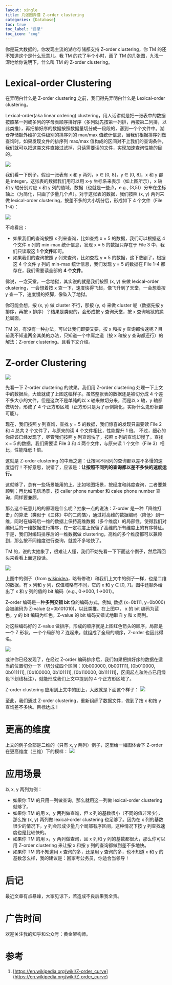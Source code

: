 ```yaml
---
layout: single 
title: 几张图弄懂 Z-order clustering
categories: [Database]
toc: true
toc_label: "目录"
toc_icon: "cog"
---
```


你是玩大数据的，你发现主流的湖仓存储都支持 Z-order clustering，你 TM 的还不知道这个是什么玩意儿。我 TM 的花了半个小时，画了 TM 的几张图，九浅一深地给你说明下，什么叫 TM 的 Z-order clustering。

# Lexical-order Clustering
在弄明白什么是 Z-order clustering 之前，我们得先弄明白什么是 Lexical-order clustering。

Lexical-order(aka linear ordering) clustering，用人话讲就是把一张表中的数据按照某一列或多列的字母表顺序排好序（多列就先按第一列排，再按第二列排，以此类推），再把排好序的数据按照数据量切分成一段段的，塞到一个个文件中。湖仓存储额外维护文件级别的排序列的 max/max 值统计信息，当我们根据排序列做查询时，如果发现文件的排序列 max/max 值构成的区间对不上我们的查询条件，我们就可以把这类文件直接过滤掉，只读需要读的文件，实现加速查询性能的目的。


![](https://note-1253446680.cos.ap-beijing.myqcloud.com/a2a0fcf8-cd76-4e7b-ae2c-198e86814a88.png)

我们看一下例子。假设一张表有 x 和 y 两列，x ∈ [0, 8]，y ∈ [0, 8]，x 和 y 都是 integer。这张表的数据我们用可以用 x-y 坐标系来表示（如上图所示），x 轴和 y 轴分别对应 x 和 y 列的值域，数据（也就是一些点，e.g., (3,5)）分布在坐标轴上（为简化，只画了少量几个点）。对于这张表的数据，我们按照 (x, y) 两列来做 lexical-order clustering，按差不多的大小切分后，形成如下 4 个文件（File 1-4）：

![](https://note-1253446680.cos.ap-beijing.myqcloud.com/f8ffeb54-a76c-4dbb-bfc7-39d88e27bbb9.png)

不难看出：
- 如果我们的查询按照 x 列来查询，比如查找 x = 5 的数据，我们可以根据这 4 个文件 x 列的 min-max 统计信息，发现 x = 5 的数据只存在于 File 3 中，我们只读取这 **1 个文件**即可。
- 如果我们的查询按照 y 列来查询，比如查找 y = 5 的数据，这下悲剧了，根据这 4 个文件 y 列的 min-max 统计信息，我们发现 y = 5 的数据在 File 1-4 都存在，我们需要读全部的 **4 个文件**。

佛说，一念天堂，一念地狱，其实说的就是我们按照 (x, y) 来做 lexical-order clustering，一会想着按 x 查一下，速度快得飞起，像飞升到了天堂，一会想着按 y 查一下，速度慢的抠脚，像坠入了地狱。

你可能会想，按 (x, y) 做 cluster 不行，那按 (y, x) 来做 cluster 呢（数据先按 y 排序，再按 x 排序）？结果是类似的，会形成按 y 查询天堂，按 x 查询地狱的尴尬局面。

TM 的，有没有一种办法，可以让我们即要又要，按 x 和按 y 查询都快速呢？目前我不知道两全其美的办法，只知道一个中庸之道（按 x 和按 y 查询都还行）的解法：Z-order clustering。且看下文介绍。

# Z-order Clustering

![](https://note-1253446680.cos.ap-beijing.myqcloud.com/8a5fe5de-4f72-4170-9e25-eeb752b415c4.png)

先看一下 Z-order clustering 的效果。我们用 Z-order clustering 处理一下上文中的数据后，大致就成了上图这幅样子。虽然整张表的数据还是被切分成 4 个差不多大小的文件，但是这次不是单纯的以 x 轴来做切分来，而是以 x 轴，y 轴都做切分，形成了 4 个正方形区域（正方形只是为了示例简化，实际什么鬼形状都可能）。

现在，我们按照 y 列查询，查找 y = 5 的数据，我们惊喜的发现只需要读 File 2 和 4 总共 2 个文件了，与原来的读 4 个文件相比，性能提升 1 倍。
不过，细心的你应该已经发现了，尽管我们按照 y 列查询快了，按照 x 列的查询却慢了。查找 x = 5 的数据，我们需要读 File 3 和 4 两个文件，与原来读 1 个文件（File 3）相比，性能降低 1 倍。

这就是 Z-order clustering 的中庸之道：让按照不同列的查询都以差不多慢的速度运行！不好意思，说错了，应该是：**让按照不同列的查询都以差不多快的速度运行。**

这就够了，总有一些场景能用的上。比如地图场景，按经度和纬度查询，二者要兼顾到；再比如电信场景，按 caller phone number 和 calee phone number 查询，同样要兼顾。

那么这个玩意儿的的原理是什么呢？抽象一点的说法：Z-order 是一种「降维打击」的算法（类似于《三体》中的二向箔），通过将高维的数据编码（降低）到一维，同时在编码后一维的数据上保持高维数据（多个维度）的局部性，使得我们对编码后的一维数据进行排序，在一定程度上保留了高维的所有维度上的有序特征。于是，我们对编码排序后的一维数据做 clustering，高维的多个维度都可以兼顾到，那么按不同维度进行查询，就差不多地快了。

TM 的，说的太抽象了，很难让人懂，我们不妨先看一下下面这个例子，然后再回头来看看上面这段话。


![](https://note-1253446680.cos.ap-beijing.myqcloud.com/a8eedd55-7056-4ab8-9e45-f05a501bf1ca.png)


上图中的例子（from [wikipidea](https://en.wikipedia.org/wiki/Z-order_curve)，略有修改）和我们上文中的例子一样，也是二维的数据，有 x 列和 y 列，仅值域略有不同，它的 x 和 y ∈ [0, 7]。图中还额外给出了 x 和 y 列的值的 bit 编码（e.g., 0->000, 1->001）。

Z-order 编码是一种**多列交错 bit 位**的编码方式，例如, 数据 (x=0b111, y=0b000) 会被编码为 Z-value (z=0b101010)，以此类推。在上图中， x 的 bit 编码为蓝色，y 的 bit 编码为红色，Z-value 的 bit 编码交错式地取自 y 和 x 两列。

对这些编码好的 Z-value 做排序，形成的顺序就是上图红色箭头的顺序，局部是一个 Z 形状，一个个局部的 Z 连起来，就组成了全局的顺序，Z-order 也因此得名。


![](https://note-1253446680.cos.ap-beijing.myqcloud.com/e23ff343-ed41-4b61-a12a-533ffc3ecb96.png)


或许你已经发现了，在经过 Z-order 编码排序后，我们如果把排好序的数据在适当的位置切分一下（切分成四个区间：[0b000000, 0b001111], [0b010000, 0b011111], [0b100000, 0b101111], [0b110000, 0b111111]，区间起点和终点已用绿色下划线标注），就能形成我们上文中提到的 4 个正方形区域了。

Z-order clustering 应用到上文中的图上，大致就是下面这个样子：
![](https://note-1253446680.cos.ap-beijing.myqcloud.com/dd10d94d-66b3-48d3-9c9c-c0ba601a49be.png)

至此，我们通过 Z-order clustering，重新组织了数据文件，做到了按 x 和按 y 查询差不多快。目标达成！

# 更高的维度
上文的例子全部是二维的（只有 x, y 两列）例子，这里给一幅图体会下 Z-order 在更高维度（三维）下的模样：
![](https://note-1253446680.cos.ap-beijing.myqcloud.com/1d73d1a8-b039-40b7-a6ad-59c9365f5ae9.png)

# 应用场景
以 x, y 两列为例：
- 如果你 TM 的只用一列做查询，那么就用这一列做 lexical-order clustering 就够了。
- 如果你 TM 的用 x，y 两列做查询，但 x 列的基数很小（不同的值非常少），那么按 (x, y) 两列做 lexical-order clustering 也足够了。因为在 x 列的基数很少的情况下，y 列会形成少量几个局部有序区间，这种情况下按 y 列查找速度也是比较快的。
- 如果你 TM 的用 x，y 两列做查询，且 x 列和 y 列的基数都很大，那么你可以用 Z-order clustering 来让按 x 和按 y 列的查询都做到差不多地快。
- 如果你 TM 的不知道用 x 查询的多，还是用 y 查询的多，也不知道 x 和 y 的基数怎么样，我的建议是：回家考公务员，你适合当领导！

# 后记
最近文章有点暴躁，大家见谅下，若造成不良后果我全责。

# 广告时间
欢迎关注我的知乎和公众号：黄金架构师。

# 参考
1. [https://en.wikipedia.org/wiki/Z-order_curve](https://en.wikipedia.org/wiki/Z-order_curve)
